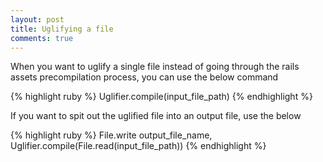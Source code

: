 ```yaml
---
layout: post
title: Uglifying a file
comments: true
---
```



When you want to uglify a single file instead of going through the rails assets precompilation process, you can use the below command

{% highlight ruby %}
Uglifier.compile(input_file_path)
{% endhighlight %}


If you want to spit out the uglified file into an output file, use the below

{% highlight ruby %}
File.write output_file_name, Uglifier.compile(File.read(input_file_path))
{% endhighlight %}

